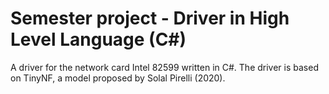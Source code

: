 # Semester project - Driver in High Level Language (C#)

A driver for the network card Intel 82599 written in C#. The driver is based on TinyNF, a model proposed by Solal Pirelli (2020).

